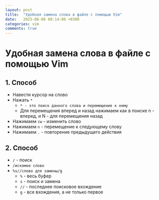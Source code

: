 ```yaml
---
layout: post
title:  "Удобная замена слова в файле с помощью Vim"
date:   2025-06-06 00:14:06 +0300
categories: vim
comments: true
---
```


# Удобная замена слова в файле с помощью Vim

## 1. Способ
- Навести курсор на слово
- Нажать `*`
    - `* - это поиск данного слова и перемещение к нему`
    - Для перемещения вперед и назад нажимаем как в поиске n - вперед, и N - для перемещения назад
- Нажимаем `cw` - изменить слово
- Нажимаем `n` - перемещение к следующему слову
- Нажимаем `.` - повторение предыдущего действия
## 2. Способ
- `/` - поиск
- `/искомое слово`
- `%s//слово для замены/g`
    - `%` - весь буфер
    - `s` - поиск и замена
    - `//` - последнее поисковое вхождение
    - `g` - все вхождения, а не только первое